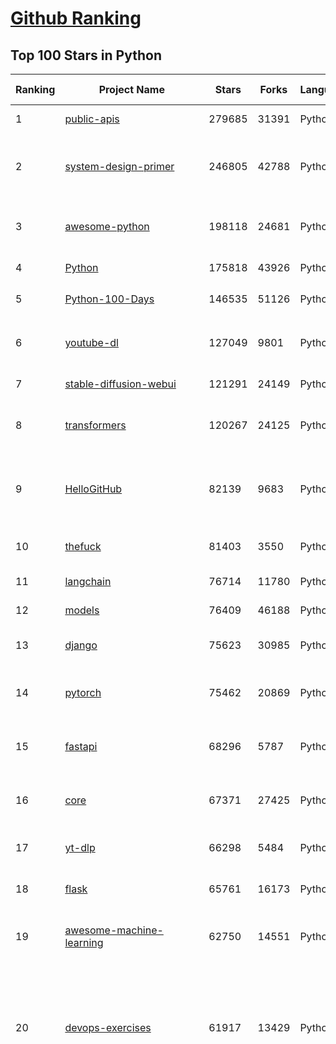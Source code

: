 [Github Ranking](../README.md)
==========

## Top 100 Stars in Python

| Ranking | Project Name | Stars | Forks | Language | Open Issues | Description | Last Commit |
| ------- | ------------ | ----- | ----- | -------- | ----------- | ----------- | ----------- |
| 1 | [public-apis](https://github.com/public-apis/public-apis) | 279685 | 31391 | Python | 3 | A collective list of free APIs | 2024-02-14T12:28:05Z |
| 2 | [system-design-primer](https://github.com/donnemartin/system-design-primer) | 246805 | 42788 | Python | 197 | Learn how to design large-scale systems. Prep for the system design interview.  Includes Anki flashcards. | 2024-01-16T22:15:13Z |
| 3 | [awesome-python](https://github.com/vinta/awesome-python) | 198118 | 24681 | Python | 0 | A curated list of awesome Python frameworks, libraries, software and resources | 2024-02-14T15:36:23Z |
| 4 | [Python](https://github.com/TheAlgorithms/Python) | 175818 | 43926 | Python | 25 | All Algorithms implemented in Python | 2024-02-17T12:57:30Z |
| 5 | [Python-100-Days](https://github.com/jackfrued/Python-100-Days) | 146535 | 51126 | Python | 519 | Python - 100天从新手到大师 | 2024-01-28T22:33:10Z |
| 6 | [youtube-dl](https://github.com/ytdl-org/youtube-dl) | 127049 | 9801 | Python | 3770 | Command-line program to download videos from YouTube.com and other video sites | 2024-02-11T20:21:20Z |
| 7 | [stable-diffusion-webui](https://github.com/AUTOMATIC1111/stable-diffusion-webui) | 121291 | 24149 | Python | 1868 | Stable Diffusion web UI | 2024-02-18T06:58:43Z |
| 8 | [transformers](https://github.com/huggingface/transformers) | 120267 | 24125 | Python | 741 | 🤗 Transformers: State-of-the-art Machine Learning for Pytorch, TensorFlow, and JAX. | 2024-02-18T09:48:55Z |
| 9 | [HelloGitHub](https://github.com/521xueweihan/HelloGitHub) | 82139 | 9683 | Python | 96 | :octocat: 分享 GitHub 上有趣、入门级的开源项目。Share interesting, entry-level open source projects on GitHub. | 2024-02-17T03:48:01Z |
| 10 | [thefuck](https://github.com/nvbn/thefuck) | 81403 | 3550 | Python | 242 | Magnificent app which corrects your previous console command. | 2024-01-25T19:52:35Z |
| 11 | [langchain](https://github.com/langchain-ai/langchain) | 76714 | 11780 | Python | 1374 | 🦜🔗 Build context-aware reasoning applications | 2024-02-18T07:58:09Z |
| 12 | [models](https://github.com/tensorflow/models) | 76409 | 46188 | Python | 1043 | Models and examples built with TensorFlow | 2024-02-16T20:40:19Z |
| 13 | [django](https://github.com/django/django) | 75623 | 30985 | Python | 0 | The Web framework for perfectionists with deadlines. | 2024-02-17T22:42:49Z |
| 14 | [pytorch](https://github.com/pytorch/pytorch) | 75462 | 20869 | Python | 12598 | Tensors and Dynamic neural networks in Python with strong GPU acceleration | 2024-02-18T09:28:34Z |
| 15 | [fastapi](https://github.com/tiangolo/fastapi) | 68296 | 5787 | Python | 39 | FastAPI framework, high performance, easy to learn, fast to code, ready for production | 2024-02-18T08:59:44Z |
| 16 | [core](https://github.com/home-assistant/core) | 67371 | 27425 | Python | 2523 | :house_with_garden: Open source home automation that puts local control and privacy first. | 2024-02-18T09:55:52Z |
| 17 | [yt-dlp](https://github.com/yt-dlp/yt-dlp) | 66298 | 5484 | Python | 1215 | A youtube-dl fork with additional features and fixes | 2024-02-18T06:07:27Z |
| 18 | [flask](https://github.com/pallets/flask) | 65761 | 16173 | Python | 2 | The Python micro framework for building web applications. | 2024-02-12T20:50:46Z |
| 19 | [awesome-machine-learning](https://github.com/josephmisiti/awesome-machine-learning) | 62750 | 14551 | Python | 1 | A curated list of awesome Machine Learning frameworks, libraries and software. | 2024-02-18T09:31:48Z |
| 20 | [devops-exercises](https://github.com/bregman-arie/devops-exercises) | 61917 | 13429 | Python | 21 | Linux, Jenkins, AWS, SRE, Prometheus, Docker, Python, Ansible, Git, Kubernetes, Terraform, OpenStack, SQL, NoSQL, Azure, GCP, DNS, Elastic, Network, Virtualization. DevOps Interview Questions | 2024-02-10T10:07:37Z |
| 21 | [funNLP](https://github.com/fighting41love/funNLP) | 61652 | 13964 | Python | 22 | 中英文敏感词、语言检测、中外手机/电话归属地/运营商查询、名字推断性别、手机号抽取、身份证抽取、邮箱抽取、中日文人名库、中文缩写库、拆字词典、词汇情感值、停用词、反动词表、暴恐词表、繁简体转换、英文模拟中文发音、汪峰歌词生成器、职业名称词库、同义词库、反义词库、否定词库、汽车品牌词库、汽车零件词库、连续英文切割、各种中文词向量、公司名字大全、古诗词库、IT词库、财经词库、成语词库、地名词库、历史名人词库、诗词词库、医学词库、饮食词库、法律词库、汽车词库、动物词库、中文聊天语料、中文谣言数据、百度中文问答数据集、句子相似度匹配算法集合、bert资源、文本生成&摘要相关工具、cocoNLP信息抽取工具、国内电话号码正则匹配、清华大学XLORE:中英文跨语言百科知识图谱、清华大学人工智能技术系列报告、自然语言生成、NLU太难了系列、自动对联数据及机器人、用户名黑名单列表、罪名法务名词及分类模型、微信公众号语料、cs224n深度学习自然语言处理课程、中文手写汉字识别、中文自然语言处理 语料/数据集、变量命名神器、分词语料库+代码、任务型对话英文数据集、ASR 语音数据集 + 基于深度学习的中文语音识别系统、笑声检测器、Microsoft多语言数字/单位/如日期时间识别包、中华新华字典数据库及api(包括常用歇后语、成语、词语和汉字)、文档图谱自动生成、SpaCy 中文模型、Common Voice语音识别数据集新版、神经网络关系抽取、基于bert的命名实体识别、关键词(Keyphrase)抽取包pke、基于医疗领域知识图谱的问答系统、基于依存句法与语义角色标注的事件三元组抽取、依存句法分析4万句高质量标注数据、cnocr：用来做中文OCR的Python3包、中文人物关系知识图谱项目、中文nlp竞赛项目及代码汇总、中文字符数据、speech-aligner: 从“人声语音”及其“语言文本”产生音素级别时间对齐标注的工具、AmpliGraph: 知识图谱表示学习(Python)库：知识图谱概念链接预测、Scattertext 文本可视化(python)、语言/知识表示工具：BERT & ERNIE、中文对比英文自然语言处理NLP的区别综述、Synonyms中文近义词工具包、HarvestText领域自适应文本挖掘工具（新词发现-情感分析-实体链接等）、word2word：(Python)方便易用的多语言词-词对集：62种语言/3,564个多语言对、语音识别语料生成工具：从具有音频/字幕的在线视频创建自动语音识别(ASR)语料库、构建医疗实体识别的模型（包含词典和语料标注）、单文档非监督的关键词抽取、Kashgari中使用gpt-2语言模型、开源的金融投资数据提取工具、文本自动摘要库TextTeaser: 仅支持英文、人民日报语料处理工具集、一些关于自然语言的基本模型、基于14W歌曲知识库的问答尝试--功能包括歌词接龙and已知歌词找歌曲以及歌曲歌手歌词三角关系的问答、基于Siamese bilstm模型的相似句子判定模型并提供训练数据集和测试数据集、用Transformer编解码模型实现的根据Hacker News文章标题自动生成评论、用BERT进行序列标记和文本分类的模板代码、LitBank：NLP数据集——支持自然语言处理和计算人文学科任务的100部带标记英文小说语料、百度开源的基准信息抽取系统、虚假新闻数据集、Facebook: LAMA语言模型分析，提供Transformer-XL/BERT/ELMo/GPT预训练语言模型的统一访问接口、CommonsenseQA：面向常识的英文QA挑战、中文知识图谱资料、数据及工具、各大公司内部里大牛分享的技术文档 PDF 或者 PPT、自然语言生成SQL语句（英文）、中文NLP数据增强（EDA）工具、英文NLP数据增强工具 、基于医药知识图谱的智能问答系统、京东商品知识图谱、基于mongodb存储的军事领域知识图谱问答项目、基于远监督的中文关系抽取、语音情感分析、中文ULMFiT-情感分析-文本分类-语料及模型、一个拍照做题程序、世界各国大规模人名库、一个利用有趣中文语料库 qingyun 训练出来的中文聊天机器人、中文聊天机器人seqGAN、省市区镇行政区划数据带拼音标注、教育行业新闻语料库包含自动文摘功能、开放了对话机器人-知识图谱-语义理解-自然语言处理工具及数据、中文知识图谱：基于百度百科中文页面-抽取三元组信息-构建中文知识图谱、masr: 中文语音识别-提供预训练模型-高识别率、Python音频数据增广库、中文全词覆盖BERT及两份阅读理解数据、ConvLab：开源多域端到端对话系统平台、中文自然语言处理数据集、基于最新版本rasa搭建的对话系统、基于TensorFlow和BERT的管道式实体及关系抽取、一个小型的证券知识图谱/知识库、复盘所有NLP比赛的TOP方案、OpenCLaP：多领域开源中文预训练语言模型仓库、UER：基于不同语料+编码器+目标任务的中文预训练模型仓库、中文自然语言处理向量合集、基于金融-司法领域(兼有闲聊性质)的聊天机器人、g2pC：基于上下文的汉语读音自动标记模块、Zincbase 知识图谱构建工具包、诗歌质量评价/细粒度情感诗歌语料库、快速转化「中文数字」和「阿拉伯数字」、百度知道问答语料库、基于知识图谱的问答系统、jieba_fast 加速版的jieba、正则表达式教程、中文阅读理解数据集、基于BERT等最新语言模型的抽取式摘要提取、Python利用深度学习进行文本摘要的综合指南、知识图谱深度学习相关资料整理、维基大规模平行文本语料、StanfordNLP 0.2.0：纯Python版自然语言处理包、NeuralNLP-NeuralClassifier：腾讯开源深度学习文本分类工具、端到端的封闭域对话系统、中文命名实体识别：NeuroNER vs. BertNER、新闻事件线索抽取、2019年百度的三元组抽取比赛：“科学空间队”源码、基于依存句法的开放域文本知识三元组抽取和知识库构建、中文的GPT2训练代码、ML-NLP - 机器学习(Machine Learning)NLP面试中常考到的知识点和代码实现、nlp4han:中文自然语言处理工具集(断句/分词/词性标注/组块/句法分析/语义分析/NER/N元语法/HMM/代词消解/情感分析/拼写检查、XLM：Facebook的跨语言预训练语言模型、用基于BERT的微调和特征提取方法来进行知识图谱百度百科人物词条属性抽取、中文自然语言处理相关的开放任务-数据集-当前最佳结果、CoupletAI - 基于CNN+Bi-LSTM+Attention 的自动对对联系统、抽象知识图谱、MiningZhiDaoQACorpus - 580万百度知道问答数据挖掘项目、brat rapid annotation tool: 序列标注工具、大规模中文知识图谱数据：1.4亿实体、数据增强在机器翻译及其他nlp任务中的应用及效果、allennlp阅读理解:支持多种数据和模型、PDF表格数据提取工具 、 Graphbrain：AI开源软件库和科研工具，目的是促进自动意义提取和文本理解以及知识的探索和推断、简历自动筛选系统、基于命名实体识别的简历自动摘要、中文语言理解测评基准，包括代表性的数据集&基准模型&语料库&排行榜、树洞 OCR 文字识别 、从包含表格的扫描图片中识别表格和文字、语声迁移、Python口语自然语言处理工具集(英文)、 similarity：相似度计算工具包，java编写、海量中文预训练ALBERT模型 、Transformers 2.0 、基于大规模音频数据集Audioset的音频增强 、Poplar：网页版自然语言标注工具、图片文字去除，可用于漫画翻译 、186种语言的数字叫法库、Amazon发布基于知识的人-人开放领域对话数据集 、中文文本纠错模块代码、繁简体转换 、 Python实现的多种文本可读性评价指标、类似于人名/地名/组织机构名的命名体识别数据集 、东南大学《知识图谱》研究生课程(资料)、. 英文拼写检查库 、 wwsearch是企业微信后台自研的全文检索引擎、CHAMELEON：深度学习新闻推荐系统元架构 、 8篇论文梳理BERT相关模型进展与反思、DocSearch：免费文档搜索引擎、 LIDA：轻量交互式对话标注工具 、aili - the fastest in-memory index in the East 东半球最快并发索引 、知识图谱车音工作项目、自然语言生成资源大全 、中日韩分词库mecab的Python接口库、中文文本摘要/关键词提取、汉字字符特征提取器 (featurizer)，提取汉字的特征（发音特征、字形特征）用做深度学习的特征、中文生成任务基准测评 、中文缩写数据集、中文任务基准测评 - 代表性的数据集-基准(预训练)模型-语料库-baseline-工具包-排行榜、PySS3：面向可解释AI的SS3文本分类器机器可视化工具 、中文NLP数据集列表、COPE - 格律诗编辑程序、doccano：基于网页的开源协同多语言文本标注工具 、PreNLP：自然语言预处理库、简单的简历解析器，用来从简历中提取关键信息、用于中文闲聊的GPT2模型：GPT2-chitchat、基于检索聊天机器人多轮响应选择相关资源列表(Leaderboards、Datasets、Papers)、(Colab)抽象文本摘要实现集锦(教程 、词语拼音数据、高效模糊搜索工具、NLP数据增广资源集、微软对话机器人框架 、 GitHub Typo Corpus：大规模GitHub多语言拼写错误/语法错误数据集、TextCluster：短文本聚类预处理模块 Short text cluster、面向语音识别的中文文本规范化、BLINK：最先进的实体链接库、BertPunc：基于BERT的最先进标点修复模型、Tokenizer：快速、可定制的文本词条化库、中文语言理解测评基准，包括代表性的数据集、基准(预训练)模型、语料库、排行榜、spaCy 医学文本挖掘与信息提取 、 NLP任务示例项目代码集、 python拼写检查库、chatbot-list - 行业内关于智能客服、聊天机器人的应用和架构、算法分享和介绍、语音质量评价指标(MOSNet, BSSEval, STOI, PESQ, SRMR)、 用138GB语料训练的法文RoBERTa预训练语言模型 、BERT-NER-Pytorch：三种不同模式的BERT中文NER实验、无道词典 - 有道词典的命令行版本，支持英汉互查和在线查询、2019年NLP亮点回顾、 Chinese medical dialogue data 中文医疗对话数据集 、最好的汉字数字(中文数字)-阿拉伯数字转换工具、 基于百科知识库的中文词语多词义/义项获取与特定句子词语语义消歧、awesome-nlp-sentiment-analysis - 情感分析、情绪原因识别、评价对象和评价词抽取、LineFlow：面向所有深度学习框架的NLP数据高效加载器、中文医学NLP公开资源整理 、MedQuAD：(英文)医学问答数据集、将自然语言数字串解析转换为整数和浮点数、Transfer Learning in Natural Language Processing (NLP) 、面向语音识别的中文/英文发音辞典、Tokenizers：注重性能与多功能性的最先进分词器、CLUENER 细粒度命名实体识别 Fine Grained Named Entity Recognition、 基于BERT的中文命名实体识别、中文谣言数据库、NLP数据集/基准任务大列表、nlp相关的一些论文及代码, 包括主题模型、词向量(Word Embedding)、命名实体识别(NER)、文本分类(Text Classificatin)、文本生成(Text Generation)、文本相似性(Text Similarity)计算等，涉及到各种与nlp相关的算法，基于keras和tensorflow 、Python文本挖掘/NLP实战示例、 Blackstone：面向非结构化法律文本的spaCy pipeline和NLP模型通过同义词替换实现文本“变脸” 、中文 预训练 ELECTREA 模型: 基于对抗学习 pretrain Chinese Model 、albert-chinese-ner - 用预训练语言模型ALBERT做中文NER 、基于GPT2的特定主题文本生成/文本增广、开源预训练语言模型合集、多语言句向量包、编码、标记和实现：一种可控高效的文本生成方法、 英文脏话大列表 、attnvis：GPT2、BERT等transformer语言模型注意力交互可视化、CoVoST：Facebook发布的多语种语音-文本翻译语料库，包括11种语言(法语、德语、荷兰语、俄语、西班牙语、意大利语、土耳其语、波斯语、瑞典语、蒙古语和中文)的语音、文字转录及英文译文、Jiagu自然语言处理工具 - 以BiLSTM等模型为基础，提供知识图谱关系抽取 中文分词 词性标注 命名实体识别 情感分析 新词发现 关键词 文本摘要 文本聚类等功能、用unet实现对文档表格的自动检测，表格重建、NLP事件提取文献资源列表 、 金融领域自然语言处理研究资源大列表、CLUEDatasetSearch - 中英文NLP数据集：搜索所有中文NLP数据集，附常用英文NLP数据集 、medical_NER - 中文医学知识图谱命名实体识别 、(哈佛)讲因果推理的免费书、知识图谱相关学习资料/数据集/工具资源大列表、Forte：灵活强大的自然语言处理pipeline工具集 、Python字符串相似性算法库、PyLaia：面向手写文档分析的深度学习工具包、TextFooler：针对文本分类/推理的对抗文本生成模块、Haystack：灵活、强大的可扩展问答(QA)框架、中文关键短语抽取工具 | 2023-08-24T08:47:15Z |
| 22 | [ansible](https://github.com/ansible/ansible) | 60384 | 24045 | Python | 547 | Ansible is a radically simple IT automation platform that makes your applications and systems easier to deploy and maintain. Automate everything from code deployment to network configuration to cloud management, in a language that approaches plain English, using SSH, with no agents to install on remote systems. https://docs.ansible.com. | 2024-02-18T09:58:15Z |
| 23 | [keras](https://github.com/keras-team/keras) | 60318 | 19542 | Python | 175 | Deep Learning for humans | 2024-02-18T07:34:01Z |
| 24 | [cpython](https://github.com/python/cpython) | 58426 | 28949 | Python | 6869 | The Python programming language | 2024-02-18T09:50:34Z |
| 25 | [scikit-learn](https://github.com/scikit-learn/scikit-learn) | 57416 | 25142 | Python | 1639 | scikit-learn: machine learning in Python | 2024-02-18T02:17:06Z |
| 26 | [manim](https://github.com/3b1b/manim) | 56400 | 5649 | Python | 387 | Animation engine for explanatory math videos | 2024-01-19T23:42:55Z |
| 27 | [whisper](https://github.com/openai/whisper) | 56065 | 6454 | Python | 0 | Robust Speech Recognition via Large-Scale Weak Supervision | 2024-02-09T00:55:55Z |
| 28 | [PayloadsAllTheThings](https://github.com/swisskyrepo/PayloadsAllTheThings) | 55356 | 14006 | Python | 0 | A list of useful payloads and bypass for Web Application Security and Pentest/CTF | 2024-01-21T20:41:14Z |
| 29 | [d2l-zh](https://github.com/d2l-ai/d2l-zh) | 53910 | 10209 | Python | 0 | 《动手学深度学习》：面向中文读者、能运行、可讨论。中英文版被70多个国家的500多所大学用于教学。 | 2024-02-16T12:30:36Z |
| 30 | [gpt4free](https://github.com/xtekky/gpt4free) | 52700 | 12897 | Python | 105 | The official gpt4free repository \| various collection of powerful language models | 2024-02-17T22:13:04Z |
| 31 | [gpt_academic](https://github.com/binary-husky/gpt_academic) | 51643 | 6723 | Python | 178 | 为GPT/GLM等LLM大语言模型提供实用化交互接口，特别优化论文阅读/润色/写作体验，模块化设计，支持自定义快捷按钮&函数插件，支持Python和C++等项目剖析&自译解功能，PDF/LaTex论文翻译&总结功能，支持并行问询多种LLM模型，支持chatglm3等本地模型。接入通义千问, deepseekcoder, 讯飞星火, 文心一言, llama2, rwkv, claude2, moss等。 | 2024-02-18T06:08:58Z |
| 32 | [localstack](https://github.com/localstack/localstack) | 51344 | 3892 | Python | 280 | 💻 A fully functional local AWS cloud stack. Develop and test your cloud & Serverless apps offline | 2024-02-18T00:36:00Z |
| 33 | [face_recognition](https://github.com/ageitgey/face_recognition) | 51090 | 13347 | Python | 729 | The world's simplest facial recognition api for Python and the command line | 2024-01-13T20:33:11Z |
| 34 | [requests](https://github.com/psf/requests) | 51040 | 9340 | Python | 199 | A simple, yet elegant, HTTP library. | 2024-02-06T07:26:22Z |
| 35 | [scrapy](https://github.com/scrapy/scrapy) | 50154 | 10431 | Python | 430 | Scrapy, a fast high-level web crawling & scraping framework for Python. | 2024-02-17T14:35:04Z |
| 36 | [Real-Time-Voice-Cloning](https://github.com/CorentinJ/Real-Time-Voice-Cloning) | 49967 | 8523 | Python | 172 | Clone a voice in 5 seconds to generate arbitrary speech in real-time | 2024-01-14T18:39:10Z |
| 37 | [llama](https://github.com/facebookresearch/llama) | 49837 | 8637 | Python | 271 | Inference code for LLaMA models | 2024-02-10T08:41:22Z |
| 38 | [gpt-engineer](https://github.com/gpt-engineer-org/gpt-engineer) | 49101 | 7990 | Python | 21 | Specify what you want it to build, the AI asks for clarification, and then builds it. | 2024-02-17T19:03:38Z |
| 39 | [you-get](https://github.com/soimort/you-get) | 48960 | 9427 | Python | 0 | :arrow_double_down: Dumb downloader that scrapes the web | 2024-01-09T02:07:28Z |
| 40 | [faceswap](https://github.com/deepfakes/faceswap) | 48499 | 12947 | Python | 15 | Deepfakes Software For All | 2024-01-26T03:06:01Z |
| 41 | [rich](https://github.com/Textualize/rich) | 46410 | 1721 | Python | 168 | Rich is a Python library for rich text and beautiful formatting in the terminal. | 2024-02-13T00:52:53Z |
| 42 | [big-list-of-naughty-strings](https://github.com/minimaxir/big-list-of-naughty-strings) | 45706 | 2237 | Python | 63 | The Big List of Naughty Strings is a list of strings which have a high probability of causing issues when used as user-input data. | 2023-06-18T16:13:29Z |
| 43 | [yolov5](https://github.com/ultralytics/yolov5) | 45125 | 15383 | Python | 131 | YOLOv5 🚀 in PyTorch > ONNX > CoreML > TFLite | 2024-02-17T16:40:25Z |
| 44 | [DeepFaceLab](https://github.com/iperov/DeepFaceLab) | 44527 | 10117 | Python | 541 | DeepFaceLab is the leading software for creating deepfakes. | 2023-10-24T10:56:48Z |
| 45 | [hackingtool](https://github.com/Z4nzu/hackingtool) | 41969 | 4734 | Python | 30 | ALL IN ONE Hacking Tool For Hackers | 2024-02-18T05:05:21Z |
| 46 | [pandas](https://github.com/pandas-dev/pandas) | 41238 | 17253 | Python | 3540 | Flexible and powerful data analysis / manipulation library for Python, providing labeled data structures similar to R data.frame objects, statistical functions, and much more | 2024-02-18T09:01:11Z |
| 47 | [CppCoreGuidelines](https://github.com/isocpp/CppCoreGuidelines) | 41058 | 5486 | Python | 236 | The C++ Core Guidelines are a set of tried-and-true guidelines, rules, and best practices about coding in C++ | 2024-02-15T22:45:54Z |
| 48 | [open-interpreter](https://github.com/KillianLucas/open-interpreter) | 40531 | 3551 | Python | 186 | A natural language interface for computers | 2024-02-18T08:57:43Z |
| 49 | [python-patterns](https://github.com/faif/python-patterns) | 39049 | 7023 | Python | 11 | A collection of design patterns/idioms in Python | 2023-12-18T04:41:53Z |
| 50 | [ChatGLM-6B](https://github.com/THUDM/ChatGLM-6B) | 37791 | 5053 | Python | 524 | ChatGLM-6B: An Open Bilingual Dialogue Language Model \| 开源双语对话语言模型 | 2024-02-18T03:28:46Z |
| 51 | [ailearning](https://github.com/apachecn/ailearning) | 37451 | 11413 | Python | 2 | AiLearning：数据分析+机器学习实战+线性代数+PyTorch+NLTK+TF2 | 2023-11-30T09:29:30Z |
| 52 | [Deep-Learning-Papers-Reading-Roadmap](https://github.com/floodsung/Deep-Learning-Papers-Reading-Roadmap) | 37083 | 7373 | Python | 49 | Deep Learning papers reading roadmap for anyone who are eager to learn this amazing tech! | 2022-11-27T13:18:32Z |
| 53 | [cheat.sh](https://github.com/chubin/cheat.sh) | 37045 | 1814 | Python | 113 | the only cheat sheet you need | 2023-12-11T14:30:27Z |
| 54 | [black](https://github.com/psf/black) | 36696 | 2496 | Python | 344 | The uncompromising Python code formatter | 2024-02-15T19:20:55Z |
| 55 | [PaddleOCR](https://github.com/PaddlePaddle/PaddleOCR) | 36474 | 7110 | Python | 985 | Awesome multilingual OCR toolkits based on PaddlePaddle (practical ultra lightweight OCR system, support 80+ languages recognition, provide data annotation and synthesis tools, support training and deployment among server, mobile, embedded and IoT devices) | 2024-02-18T09:40:35Z |
| 56 | [bert](https://github.com/google-research/bert) | 36439 | 9538 | Python | 782 | TensorFlow code and pre-trained models for BERT | 2023-10-24T05:28:17Z |
| 57 | [ColossalAI](https://github.com/hpcaitech/ColossalAI) | 36388 | 4174 | Python | 336 | Making large AI models cheaper, faster and more accessible | 2024-02-18T09:55:20Z |
| 58 | [sentry](https://github.com/getsentry/sentry) | 36310 | 4102 | Python | 1930 | Developer-first error tracking and performance monitoring | 2024-02-18T08:01:58Z |
| 59 | [Open-Assistant](https://github.com/LAION-AI/Open-Assistant) | 36308 | 3300 | Python | 221 | OpenAssistant is a chat-based assistant that understands tasks, can interact with third-party systems, and retrieve information dynamically to do so. | 2024-01-25T15:38:10Z |
| 60 | [interview_internal_reference](https://github.com/0voice/interview_internal_reference) | 35837 | 9463 | Python | 27 | 2023年最新总结，阿里，腾讯，百度，美团，头条等技术面试题目，以及答案，专家出题人分析汇总。 | 2023-05-17T07:20:27Z |
| 61 | [sentry](https://github.com/getsentry/sentry) | 36310 | 4102 | Python | 1930 | Developer-first error tracking and performance monitoring | 2024-02-18T08:01:58Z |
| 62 | [Open-Assistant](https://github.com/LAION-AI/Open-Assistant) | 36308 | 3300 | Python | 221 | OpenAssistant is a chat-based assistant that understands tasks, can interact with third-party systems, and retrieve information dynamically to do so. | 2024-01-25T15:38:10Z |
| 63 | [interview_internal_reference](https://github.com/0voice/interview_internal_reference) | 35837 | 9463 | Python | 27 | 2023年最新总结，阿里，腾讯，百度，美团，头条等技术面试题目，以及答案，专家出题人分析汇总。 | 2023-05-17T07:20:27Z |
| 64 | [python-cheatsheet](https://github.com/gto76/python-cheatsheet) | 35010 | 6380 | Python | 5 | Comprehensive Python Cheatsheet | 2024-02-17T21:28:48Z |
| 65 | [wtfpython](https://github.com/satwikkansal/wtfpython) | 34857 | 2730 | Python | 64 | What the f*ck Python? 😱 | 2024-01-30T18:33:54Z |
| 66 | [stablediffusion](https://github.com/Stability-AI/stablediffusion) | 34452 | 4577 | Python | 203 | High-Resolution Image Synthesis with Latent Diffusion Models | 2023-12-21T18:39:11Z |
| 67 | [DragGAN](https://github.com/XingangPan/DragGAN) | 34446 | 3993 | Python | 135 | Official Code for DragGAN (SIGGRAPH 2023) | 2024-01-02T04:17:17Z |
| 68 | [TaskMatrix](https://github.com/moymix/TaskMatrix) | 34443 | 3406 | Python | 211 | None | 2024-01-06T02:41:20Z |
| 69 | [MetaGPT](https://github.com/geekan/MetaGPT) | 34317 | 4083 | Python | 188 | 🌟 The Multi-Agent Framework: Given one line Requirement, return PRD, Design, Tasks, Repo | 2024-02-18T09:17:07Z |
| 70 | [diagrams](https://github.com/mingrammer/diagrams) | 34138 | 2229 | Python | 288 | :art: Diagram as Code for prototyping cloud system architectures | 2024-01-24T16:44:50Z |
| 71 | [GFPGAN](https://github.com/TencentARC/GFPGAN) | 34010 | 5742 | Python | 308 | GFPGAN aims at developing Practical Algorithms for Real-world Face Restoration. | 2024-01-24T06:18:02Z |
| 72 | [mitmproxy](https://github.com/mitmproxy/mitmproxy) | 33625 | 3968 | Python | 291 | An interactive TLS-capable intercepting HTTP proxy for penetration testers and software developers. | 2024-02-18T07:19:54Z |
| 73 | [airflow](https://github.com/apache/airflow) | 33546 | 13513 | Python | 734 | Apache Airflow - A platform to programmatically author, schedule, and monitor workflows | 2024-02-18T09:53:39Z |
| 74 | [gym](https://github.com/openai/gym) | 33532 | 8712 | Python | 76 | A toolkit for developing and comparing reinforcement learning algorithms. | 2023-10-22T22:49:37Z |
| 75 | [shadowsocks](https://github.com/shadowsocks/shadowsocks) | 33523 | 18961 | Python | 0 | None | 2023-10-03T14:22:29Z |
| 76 | [12306](https://github.com/testerSunshine/12306) | 33505 | 9865 | Python | 225 | 12306智能刷票，订票 | 2023-04-02T03:19:43Z |
| 77 | [odoo](https://github.com/odoo/odoo) | 33190 | 21799 | Python | 2456 | Odoo. Open Source Apps To Grow Your Business. | 2024-02-18T09:37:14Z |
| 78 | [MockingBird](https://github.com/babysor/MockingBird) | 33143 | 5062 | Python | 456 | 🚀AI拟声: 5秒内克隆您的声音并生成任意语音内容 Clone a voice in 5 seconds to generate arbitrary speech in real-time | 2023-09-05T15:15:09Z |
| 79 | [text-generation-webui](https://github.com/oobabooga/text-generation-webui) | 32903 | 4494 | Python | 218 | A Gradio web UI for Large Language Models. Supports transformers, GPTQ, AWQ, EXL2, llama.cpp (GGUF), Llama models. | 2024-02-18T05:00:53Z |
| 80 | [XX-Net](https://github.com/XX-net/XX-Net) | 32433 | 7859 | Python | 7885 | A proxy tool to bypass GFW. | 2024-02-14T05:11:40Z |
| 81 | [spaCy](https://github.com/explosion/spaCy) | 28276 | 4393 | Python | 80 | 💫 Industrial-strength Natural Language Processing (NLP) in Python | 2024-02-14T13:47:24Z |
| 82 | [llama_index](https://github.com/run-llama/llama_index) | 28168 | 3675 | Python | 388 | LlamaIndex (formerly GPT Index) is a data framework for your LLM applications | 2024-02-18T08:28:49Z |
| 83 | [detectron2](https://github.com/facebookresearch/detectron2) | 28063 | 7281 | Python | 386 | Detectron2 is a platform for object detection, segmentation and other visual recognition tasks. | 2024-02-12T15:56:05Z |
| 84 | [ChatGPT](https://github.com/acheong08/ChatGPT) | 27789 | 4788 | Python | 11 | Reverse engineered ChatGPT API | 2023-08-02T06:02:10Z |
| 85 | [django-rest-framework](https://github.com/encode/django-rest-framework) | 27135 | 6876 | Python | 77 | Web APIs for Django. 🎸 | 2024-02-14T11:02:02Z |
| 86 | [mmdetection](https://github.com/open-mmlab/mmdetection) | 27028 | 9146 | Python | 1251 | OpenMMLab Detection Toolbox and Benchmark | 2024-02-17T12:28:06Z |
| 87 | [TTS](https://github.com/coqui-ai/TTS) | 26848 | 3087 | Python | 60 | 🐸💬 - a deep learning toolkit for Text-to-Speech, battle-tested in research and production | 2024-02-17T15:06:51Z |
| 88 | [tqdm](https://github.com/tqdm/tqdm) | 27019 | 1402 | Python | 381 | :zap: A Fast, Extensible Progress Bar for Python and CLI | 2024-02-11T22:49:59Z |
| 89 | [jax](https://github.com/google/jax) | 26636 | 2499 | Python | 1253 | Composable transformations of Python+NumPy programs: differentiate, vectorize, JIT to GPU/TPU, and more | 2024-02-17T23:43:21Z |
| 90 | [ControlNet](https://github.com/lllyasviel/ControlNet) | 26603 | 2485 | Python | 360 | Let us control diffusion models! | 2023-11-26T09:28:46Z |
| 91 | [gradio](https://github.com/gradio-app/gradio) | 26341 | 1904 | Python | 432 | Build and share delightful machine learning apps, all in Python. 🌟 Star to support our work! | 2024-02-18T10:01:19Z |
| 92 | [pytorch-lightning](https://github.com/Lightning-AI/pytorch-lightning) | 26237 | 3217 | Python | 641 | Pretrain, finetune and deploy AI models on multiple GPUs, TPUs with zero code changes. | 2024-02-17T23:37:36Z |
| 93 | [data-science-ipython-notebooks](https://github.com/donnemartin/data-science-ipython-notebooks) | 26135 | 7750 | Python | 17 | Data science Python notebooks: Deep learning (TensorFlow, Theano, Caffe, Keras), scikit-learn, Kaggle, big data (Spark, Hadoop MapReduce, HDFS), matplotlib, pandas, NumPy, SciPy, Python essentials, AWS, and various command lines. | 2024-02-14T06:51:35Z |
| 94 | [Detectron](https://github.com/facebookresearch/Detectron) | 26086 | 5583 | Python | 306 | FAIR's research platform for object detection research, implementing popular algorithms like Mask R-CNN and RetinaNet. | 2023-11-20T09:13:34Z |
| 95 | [python-fire](https://github.com/google/python-fire) | 25975 | 1508 | Python | 122 | Python Fire is a library for automatically generating command line interfaces (CLIs) from absolutely any Python object. | 2024-01-30T03:01:06Z |
| 96 | [CheatSheetSeries](https://github.com/OWASP/CheatSheetSeries) | 25811 | 3708 | Python | 55 | The OWASP Cheat Sheet Series was created to provide a concise collection of high value information on specific application security topics. | 2024-02-17T20:13:51Z |
| 97 | [numpy](https://github.com/numpy/numpy) | 25741 | 9169 | Python | 1892 | The fundamental package for scientific computing with Python. | 2024-02-18T08:06:00Z |
| 98 | [ComfyUI](https://github.com/comfyanonymous/ComfyUI) | 25410 | 2725 | Python | 1124 | The most powerful and modular stable diffusion GUI, api and backend with a graph/nodes interface. | 2024-02-18T09:41:38Z |
| 99 | [YouCompleteMe](https://github.com/ycm-core/YouCompleteMe) | 25174 | 2844 | Python | 13 | A code-completion engine for Vim | 2024-02-14T21:00:54Z |
| 100 | [Real-ESRGAN](https://github.com/xinntao/Real-ESRGAN) | 25094 | 3231 | Python | 432 | Real-ESRGAN aims at developing Practical Algorithms for General Image/Video Restoration. | 2024-02-08T18:23:23Z |

